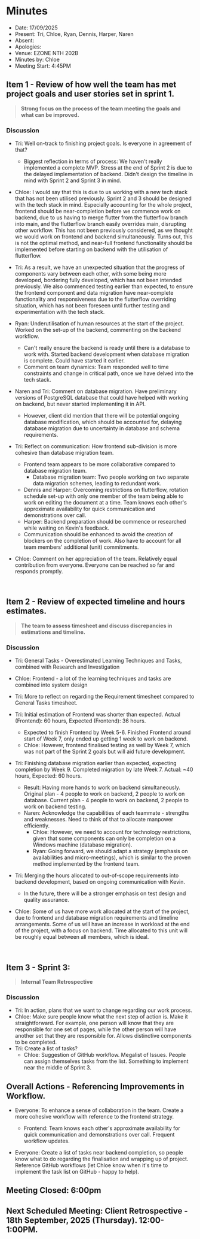 # Minutes 

- Date: 17/09/2025
- Present: Tri, Chloe, Ryan, Dennis, Harper, Naren
- Absent:
- Apologies:
- Venue: EZONE NTH 202B
- Minutes by: Chloe
- Meeting Start: 4:45PM

## Item 1 - Review of how well the team has met project goals and user stories set in sprint 1.
> **Strong focus on the process of the team meeting the goals and what can be improved.**

### Discussion
 - Tri: Well on-track to finishing project goals. Is everyone in agreement of that?
    - Biggest reflection in terms of process: We haven't really implemented a complete MVP. Stress at the end of Sprint 2 is due to the delayed implementation of backend. Didn't design the timeline in mind with Sprint 2 and Sprint 3 in mind.
    
- Chloe: I would say that this is due to us working with a new tech stack that has not been utilised previously. Sprint 2 and 3 should be designed with the tech stack in mind. Especially accounting for the whole project, frontend should be near-completion before we commence work on backend, due to us having to merge flutter from the flutterflow branch into main, and the flutterflow branch easily overrides main, disrupting other workflow. This has not been previously considered, as we thought we would work on frontend and backend simultaneously. Turns out, this is not the optimal method, and near-full frontend functionality should be implemented before starting on backend with the utilisation of flutterflow.

- Tri: As a result, we have an unexpected situation that the progress of components vary between each other, with some being more developed, bordering fully developed, which has not been intended previously. We also commenced testing earlier than expected, to ensure the frontend component and data migration have near-complete functionality and responsiveness due to the flutterflow overriding situation, which has not been foreseen until further testing and experimentation with the tech stack. 

- Ryan: Underutilisation of human resources at the start of the project. Worked on the set-up of the backend, commenting on the backend workflow. 
    - Can't really ensure the backend is ready until there is a database to work with. Started backend development when database migration is complete. Could have started it earlier.
    - Comment on team dynamics: Team responded well to time constraints and change in critical path, once we have delved into the tech stack.

- Naren and Tri: Comment on database migration. Have preliminary versions of PostgreSQL database that could have helped with working on backend, but never started implementing it in API.
    - However, client did mention that there will be potential ongoing database modification, which should be accounted for, delaying database migration due to uncertainty in database and schema requirements.

- Tri: Reflect on communication: How frontend sub-division is more cohesive than database migration team. 
    - Frontend team appears to be more collaborative compared to database migration team. 
        - Database migration team: Two people working on two separate data migration schemes, leading to redundant work.
    - Dennis and Harper: Overcoming restrictions on flutterflow, rotation schedule set-up with only one member of the team being able to work on editing the document at a time. Team knows each other's approximate availability for quick communication and demonstrations over call.
    - Harper: Backend preparation should be commence or researched while waiting on Kevin's feedback.
    - Communication should be enhanced to avoid the creation of blockers on the completion of work. Also have to account for all team members' additional (unit) commitments.

- Chloe: Comment on her appreciation of the team. Relatively equal contribution from everyone. Everyone can be reached so far and responds promptly.

<br>

## Item 2 - Review of expected timeline and hours estimates.
> **The team to assess timesheet and discuss discrepancies in estimations and timeline.**

### Discussion
- Tri: General Tasks - Overestimated Learning Techniques and Tasks, combined with Research and Investigation
- Chloe: Frontend - a lot of the learning techniques and tasks are combined into system design
- Tri: More to reflect on regarding the Requirement timesheet compared to General Tasks timesheet.
- Tri: Initial estimation of Frontend was shorter than expected. Actual (Frontend): 60 hours, Expected (Frontend): 36 hours. 
    - Expected to finish Frontend by Week 5-6. Finished Frontend around start of Week 7, only ended up getting 1 week to work on backend.
    - Chloe: However, frontend finalised testing as well by Week 7, which was not part of the Sprint 2 goals but will aid future development.

- Tri: Finishing database migration earlier than expected, expecting completion by Week 9. Completed migration by late Week 7. Actual: ~40 hours, Expected: 60 hours.
    - Result: Having more hands to work on backend simultaneously. Original plan - 4 people to work on backend, 2 people to work on database. Current plan - 4 people to work on backend, 2 people to work on backend testing.
    - Naren: Acknowledge the capabilities of each teammate - strengths and weaknesses. Need to think of that to allocate manpower efficiently.
        - Chloe: However, we need to account for technology restrictions, given that some components can only be completion on a Windows machine (database migration). 
        - Ryan: Going forward, we should adapt a strategy (emphasis on availabilities and micro-meetings), which is similar to the proven method implemented by the frontend team. 

- Tri: Merging the hours allocated to out-of-scope requirements into backend development, based on ongoing communication with Kevin.
    - In the future, there will be a stronger emphasis on test design and quality assurance.

- Chloe: Some of us have more work allocated at the start of the project, due to frontend and database migration requirements and timeline arrangements. Some of us will have an increase in workload at the end of the project, with a focus on backend. Time allocated to this unit will be roughly equal between all members, which is ideal. 

<br>

## Item 3 - Sprint 3:
> **Internal Team Retrospective**

### Discussion
- Tri: In action, plans that we want to change regarding our work process.
- Chloe: Make sure people know what the next step of action is. Make it straightforward. For example, one person will know that they are responsible for one set of pages, while the other person will have another set that they are responsible for. Allows distinctive components to be completed.
- Tri: Create a list of tasks?
    - Chloe: Suggestion of GitHub workflow. Megalist of Issues. People can assign themselves tasks from the list. Something to implement near the middle of Sprint 3. 

## Overall Actions - Referencing Improvements in Workflow.
- Everyone: To enhance a sense of collaboration in the team. Create a more cohesive workflow with reference to the frontend strategy.
    - Frontend: Team knows each other's approximate availability for quick communication and demonstrations over call. Frequent workflow updates.

- Everyone: Create a list of tasks near backend completion, so people know what to do regarding the finalisation and wrapping up of project. Reference GitHub workflows (let Chloe know when it's time to implement the task list on GitHub - happy to help).

## Meeting Closed: 6:00pm

## Next Scheduled Meeting: Client Retrospective - 18th September, 2025 (Thursday). 12:00-1:00PM.

